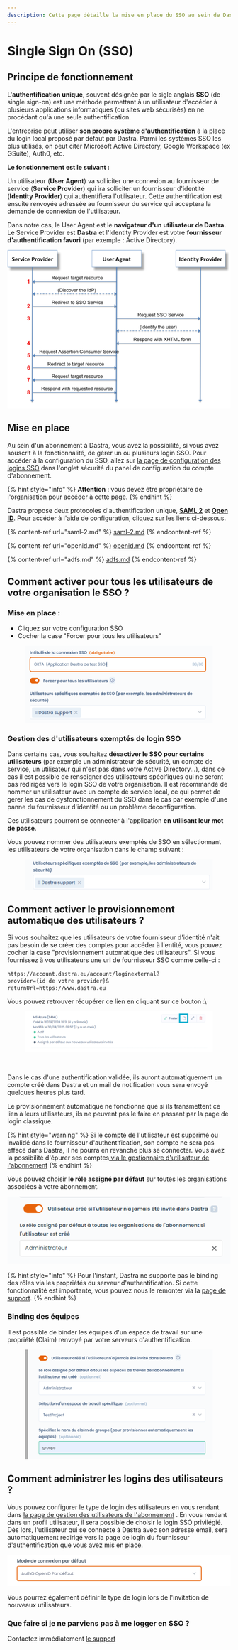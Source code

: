 ```yaml
---
description: Cette page détaille la mise en place du SSO au sein de Dastra
---
```


# Single Sign On (SSO)

## Principe de fonctionnement

L'**authentification unique**, souvent désignée par le sigle anglais **SSO** (de single sign-on) est une méthode permettant à un utilisateur d'accéder à plusieurs applications informatiques (ou sites web sécurisés) en ne procédant qu'à une seule authentification.

L'entreprise peut utiliser **son propre système d'authentification** à la place du login local proposé par défaut par Dastra. Parmi les systèmes SSO les plus utilisés, on peut citer Microsoft Active Directory, Google Workspace (ex GSuite), Auth0, etc.

**Le fonctionnement est le suivant :**&#x20;

Un utilisateur (**User Agent**) va solliciter une connexion au fournisseur de service (**Service Provider**) qui ira solliciter un fournisseur d'identité (**Identity Provider**) qui authentifiera l'utilisateur. Cette authentification est ensuite renvoyée adressée au fournisseur du service qui acceptera la demande de connexion de l'utilisateur.&#x20;

Dans notre cas, le User Agent est le **navigateur d'un utilisateur de Dastra**. Le Service Provider est **Dastra** et l'Identity Provider est votre **fournisseur d'authentification favori** (par exemple : Active Directory).  &#x20;



![Principe de fonctionnement du SSO en utilisant le protocole SAML 2](<../../../.gitbook/assets/image (115).png>)

## Mise en place

Au sein d'un abonnement à Dastra, vous avez la possibilité, si vous avez souscrit à la fonctionnalité, de gérer un ou plusieurs login SSO. Pour accéder à la configuration du SSO, allez sur [la page de configuration des logins SSO](https://app.dastra.eu/general-settings/sso) dans l'onglet sécurité du panel de configuration du compte d'abonnement.

{% hint style="info" %}
**Attention** : vous devez être propriétaire de l'organisation pour accéder à cette page.
{% endhint %}

Dastra propose deux protocoles d'authentification unique, [**SAML 2**](saml-2.md) et [**Open ID**](openid.md). Pour accéder à l'aide de configuration, cliquez sur les liens ci-dessous.&#x20;

{% content-ref url="saml-2.md" %}
[saml-2.md](saml-2.md)
{% endcontent-ref %}

{% content-ref url="openid.md" %}
[openid.md](openid.md)
{% endcontent-ref %}

{% content-ref url="adfs.md" %}
[adfs.md](adfs.md)
{% endcontent-ref %}

## Comment activer pour tous les utilisateurs de votre organisation le SSO ?

### Mise en place :

* Cliquez sur votre configuration SSO
* Cocher la case "Forcer pour tous les utilisateurs"

<figure><img src="../../../.gitbook/assets/image (405).png" alt=""><figcaption></figcaption></figure>

### Gestion des d'utilisateurs exemptés de login SSO

Dans certains cas, vous souhaitez **désactiver le SSO pour certains utilisateurs** (par exemple un administrateur de sécurité, un compte de service, un utilisateur qui n'est pas dans votre Active Directory...), dans ce cas il est possible de renseigner des utilisateurs spécifiques qui ne seront pas redirigés vers le login SSO de votre organisation. Il est recommandé de nommer un utilisateur avec un compte de service local, ce qui permet de gérer les cas de dysfonctionnement du SSO dans le cas par exemple d'une panne du fournisseur d'identité ou un problème deconfiguration.

Ces utilisateurs pourront se connecter à l'application **en utilisant leur mot de passe**.

Vous pouvez nommer des utilisateurs exemptés de SSO en sélectionnant les utilisateurs de votre organisation dans le champ suivant :

<figure><img src="../../../.gitbook/assets/image (406).png" alt=""><figcaption></figcaption></figure>

## Comment activer le provisionnement automatique des utilisateurs ?

Si vous souhaitez que les utilisateurs de votre fournisseur d'identité n'ait pas besoin de se créer des comptes pour accéder à l'entité, vous pouvez cocher la case "provisionnement automatique des utilisateurs". Si vous fournissez à vos utilisateurs une url de fournisseur SSO comme celle-ci :&#x20;

```
https://account.dastra.eu/account/loginexternal?
provider={id de votre provider}&
returnUrl=https://www.dastra.eu 
```

Vous pouvez retrouver récupérer ce lien en cliquant sur ce bouton :\


<figure><img src="../../../.gitbook/assets/image (415).png" alt=""><figcaption></figcaption></figure>

<figure><img src="../../../.gitbook/assets/sso_config-sample.png" alt=""><figcaption></figcaption></figure>

Dans le cas d'une authentification validée, ils auront automatiquement un compte créé dans Dastra et un mail de notification vous sera envoyé quelques heures plus tard.

Le provisionnement automatique ne fonctionne que si ils transmettent ce lien à leurs utilisateurs, ils ne peuvent pas le faire en passant par la page de login classique.

{% hint style="warning" %}
Si le compte de l'utilisateur est supprimé ou invalidé dans le fournisseur d'authentification, son compte ne sera pas effacé dans Dastra, il ne pourra en revanche plus se connecter. Vous avez la possibilité d'épurer ses comptes[ via le gestionnaire d'utilisateur de l'abonnement](https://app.dastra.eu/general-settings/users)
{% endhint %}

Vous pouvez choisir **le rôle assigné par défaut** sur toutes les organisations associées à votre abonnement.

![](<../../../.gitbook/assets/image (124).png>)

{% hint style="info" %}
Pour l'instant, Dastra ne supporte pas le binding des rôles via les propriétés du serveur d'authentification. Si cette fonctionnalité est importante, vous pouvez nous le remonter via la [page de support](https://app.dastra.eu/general-settings/support).
{% endhint %}



### Binding des équipes

Il est possible de binder les équipes d'un espace de travail sur une propriété (Claim) renvoyé par votre serveurs d'authentification.

<figure><img src="../../../.gitbook/assets/image (1) (1) (2) (1) (1).png" alt=""><figcaption></figcaption></figure>



## Comment administrer les logins des utilisateurs ?

Vous pouvez configurer le type de login des utilisateurs en vous rendant dans [la page de gestion des utilisateurs de l'abonnement](https://app.dastra.eu/general-settings/users) . En vous rendant dans un profil utilisateur, il sera possible de choisir le login SSO privilégié. Dès lors, l'utilisateur qui se connecte à Dastra avec son adresse email, sera automatiquement redirigé vers la page de login du fournisseur d'authentification que vous avez mis en place.

![](<../../../.gitbook/assets/image (118).png>)

Vous pourrez également définir le type de login lors de l'invitation de nouveaux utilisateurs.



### Que faire si je ne parviens pas à me logger en SSO ?

Contactez immédiatement [le support](../../../getting-started/le-support/faire-une-demande-de-support.md)
